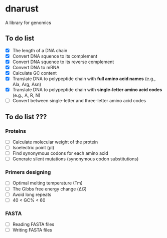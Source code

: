 # dnarust
A library for genomics 
 ## To do list
- [x] The length of a DNA chain
- [x] Convert DNA squence to its complement
- [x] Convert DNA squence to its reverse complement
- [x] Convert DNA to mRNA
- [x] Calculate GC content
- [x] Translate DNA to polypeptide chain with **full amino acid names** (e.g., Ala, Arg, Asn)
- [x] Translate DNA to polypeptide chain with **single-letter amino acid codes** (e.g., A, R, N)
- [ ] Convert between single-letter and three-letter amino acid codes
## To do list ???
### Proteins
- [ ] Calculate molecular weight of the protein
- [ ] Isoelectric point (pI)
- [ ] Find synonymous codons for each amino acid
- [ ] Generate silent mutations (synonymous codon substitutions)

### Primers designing
- [ ] Optimal melting temperature (Tm)
- [ ] The Gibbs free energy change (Δ*G*)
- [ ] Avoid long repeats
- [ ] 40 < GC% < 60

### FASTA
- [ ] Reading FASTA files
- [ ] Writing FASTA files
